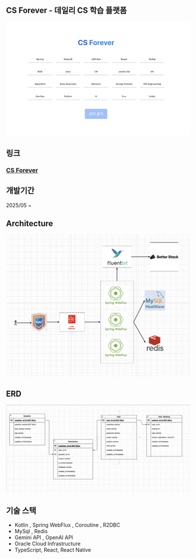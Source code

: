 ## CS Forever - 데일리 CS 학습 플랫폼

![site.png](site.png)

## 링크

### [CS Forever](https://cs-forever.xyz/)

## 개발기간

2025/05 ~

## Architecture

![architecture.png](architecture.png)

## ERD

![erd.png](erd.png)

## 기술 스택

- Kotlin , Spring WebFlux , Coroutine , R2DBC
- MySql , Redis
- Gemini API , OpenAI API
- Oracle Cloud Infrastructure
- TypeScript, React, React Native

